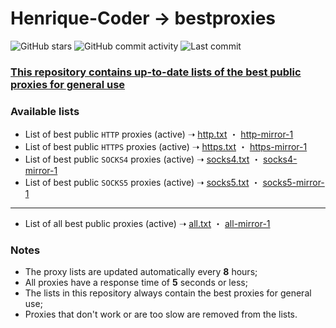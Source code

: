 # Henrique-Coder → bestproxies

![GitHub stars](https://img.shields.io/github/stars/Henrique-Coder/bestproxies.svg?style=social&label=GitHub%20stars)
![GitHub commit activity](https://img.shields.io/github/commit-activity/m/Henrique-Coder/bestproxies.svg?style=social&label=Commit%20activity)
![Last commit](https://img.shields.io/github/last-commit/Henrique-Coder/bestproxies.svg?style=social&label=Last%20commit)

### [This repository contains up-to-date lists of the best public proxies for general use](https://github.com/Henrique-Coder/bestproxies)

### Available lists

- List of best public `HTTP` proxies (active) ➝ [http.txt](https://raw.githubusercontent.com/Henrique-Coder/bestproxies/main/http.txt) ・ [http-mirror-1](https://cdn.jsdelivr.net/gh/Henrique-Coder/bestproxies/http.txt)
- List of best public `HTTPS` proxies (active) ➝ [https.txt](https://raw.githubusercontent.com/Henrique-Coder/bestproxies/main/https.txt) ・ [https-mirror-1](https://cdn.jsdelivr.net/gh/Henrique-Coder/bestproxies/https.txt)
- List of best public `SOCKS4` proxies (active) ➝ [socks4.txt](https://raw.githubusercontent.com/Henrique-Coder/bestproxies/main/socks4.txt) ・ [socks4-mirror-1](https://cdn.jsdelivr.net/gh/Henrique-Coder/bestproxies/socks4.txt)
- List of best public `SOCKS5` proxies (active) ➝ [socks5.txt](https://raw.githubusercontent.com/Henrique-Coder/bestproxies/main/socks5.txt) ・ [socks5-mirror-1](https://cdn.jsdelivr.net/gh/Henrique-Coder/bestproxies/socks5.txt)

---

- List of all best public proxies (active) ➝ [all.txt](https://raw.githubusercontent.com/Henrique-Coder/bestproxies/main/all.txt) ・ [all-mirror-1](https://cdn.jsdelivr.net/gh/Henrique-Coder/bestproxies/all.txt)

### Notes

- The proxy lists are updated automatically every **8** hours;
- All proxies have a response time of **5** seconds or less;
- The lists in this repository always contain the best proxies for general use;
- Proxies that don't work or are too slow are removed from the lists.